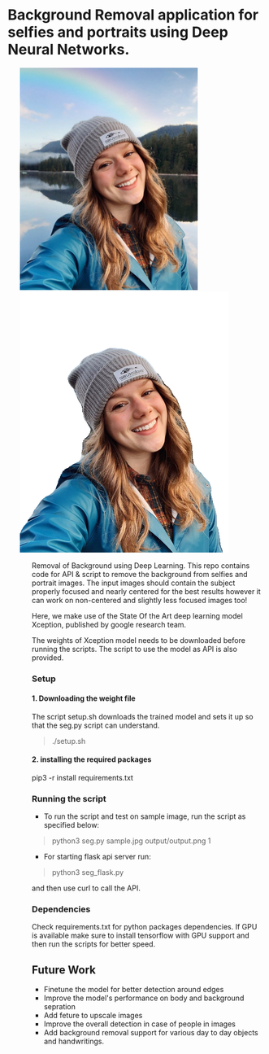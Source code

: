 # Background Removal application for selfies and portraits using Deep Neural Networks.
<ul>
<img src='./sample.jpg' width="350"/>
<img src='./output/output.png'/>
<ul/>
Removal of Background using Deep Learning. This repo contains code for API & script to remove the background from selfies and portrait images. The input images should contain the subject properly focused and nearly centered for the best results however it can work on non-centered and slightly less focused images too! 

Here, we make use of the State Of the Art deep learning model Xception, published by google research team.

The weights of Xception model needs to be downloaded before running the scripts. The script to use the model as API is also provided. 


### Setup
#### 1. Downloading the weight file
The script setup.sh downloads the trained model and sets it up so that the seg.py script can understand. 
>	./setup.sh
#### 2. installing the required packages
pip3 -r install requirements.txt

### Running the script
* To run the script and test on sample image, run the script as specified below:
>	python3 seg.py sample.jpg output/output.png 1

* For starting flask api server run:
>	python3 seg_flask.py 

and then use curl to call the API. 

### Dependencies
Check requirements.txt for python packages dependencies. If GPU is available make sure to install tensorflow with GPU support and then run the scripts for better speed. 

## Future Work
* Finetune the model for better detection around edges 
* Improve the model's performance on body and background sepration
* Add feture to upscale images
* Improve the overall detection in case of people in images
* Add background removal support for various day to day objects and handwritings. 